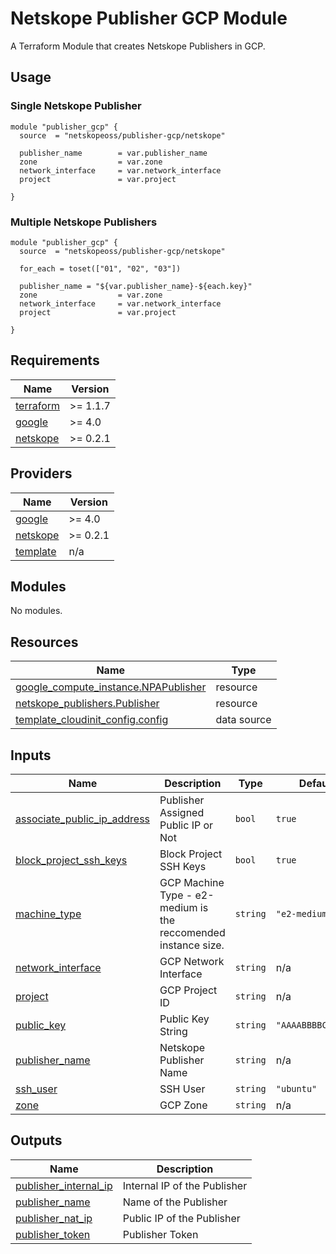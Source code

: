 # Netskope Publisher GCP Module
A Terraform Module that creates Netskope Publishers in GCP.

## Usage

### Single Netskope Publisher

```hcl
module "publisher_gcp" {
  source  = "netskopeoss/publisher-gcp/netskope"
  
  publisher_name        = var.publisher_name
  zone                  = var.zone
  network_interface     = var.network_interface
  project               = var.project

}
```

### Multiple Netskope Publishers
```hcl
module "publisher_gcp" {
  source  = "netskopeoss/publisher-gcp/netskope"

  for_each = toset(["01", "02", "03"])

  publisher_name = "${var.publisher_name}-${each.key}"
  zone                  = var.zone
  network_interface     = var.network_interface
  project               = var.project

}
```

## Requirements

| Name | Version |
|------|---------|
| <a name="requirement_terraform"></a> [terraform](#requirement\_terraform) | >= 1.1.7 |
| <a name="requirement_google"></a> [google](#requirement\_google) | >= 4.0 |
| <a name="requirement_netskope"></a> [netskope](#requirement\_netskope) | >= 0.2.1 |

## Providers

| Name | Version |
|------|---------|
| <a name="provider_google"></a> [google](#provider\_google) | >= 4.0 |
| <a name="provider_netskope"></a> [netskope](#provider\_netskope) | >= 0.2.1 |
| <a name="provider_template"></a> [template](#provider\_template) | n/a |

## Modules

No modules.

## Resources

| Name | Type |
|------|------|
| [google_compute_instance.NPAPublisher](https://registry.terraform.io/providers/hashicorp/google/latest/docs/resources/compute_instance) | resource |
| [netskope_publishers.Publisher](https://registry.terraform.io/providers/netskopeoss/netskope/latest/docs/resources/publishers) | resource |
| [template_cloudinit_config.config](https://registry.terraform.io/providers/hashicorp/template/latest/docs/data-sources/cloudinit_config) | data source |

## Inputs

| Name | Description | Type | Default | Required |
|------|-------------|------|---------|:--------:|
| <a name="input_associate_public_ip_address"></a> [associate\_public\_ip\_address](#input\_associate\_public\_ip\_address) | Publisher Assigned Public IP or Not | `bool` | `true` | no |
| <a name="input_block_project_ssh_keys"></a> [block\_project\_ssh\_keys](#input\_block\_project\_ssh\_keys) | Block Project SSH Keys | `bool` | `true` | no |
| <a name="input_machine_type"></a> [machine\_type](#input\_machine\_type) | GCP Machine Type - e2-medium is the reccomended instance size. | `string` | `"e2-medium"` | no |
| <a name="input_network_interface"></a> [network\_interface](#input\_network\_interface) | GCP Network Interface | `string` | n/a | yes |
| <a name="input_project"></a> [project](#input\_project) | GCP Project ID | `string` | n/a | yes |
| <a name="input_public_key"></a> [public\_key](#input\_public\_key) | Public Key String | `string` | `"AAAABBBBCCCC.."` | no |
| <a name="input_publisher_name"></a> [publisher\_name](#input\_publisher\_name) | Netskope Publisher Name | `string` | n/a | yes |
| <a name="input_ssh_user"></a> [ssh\_user](#input\_ssh\_user) | SSH User | `string` | `"ubuntu"` | no |
| <a name="input_zone"></a> [zone](#input\_zone) | GCP Zone | `string` | n/a | yes |

## Outputs

| Name | Description |
|------|-------------|
| <a name="output_publisher_internal_ip"></a> [publisher\_internal\_ip](#output\_publisher\_internal\_ip) | Internal IP of the Publisher |
| <a name="output_publisher_name"></a> [publisher\_name](#output\_publisher\_name) | Name of the Publisher |
| <a name="output_publisher_nat_ip"></a> [publisher\_nat\_ip](#output\_publisher\_nat\_ip) | Public IP of the Publisher |
| <a name="output_publisher_token"></a> [publisher\_token](#output\_publisher\_token) | Publisher Token |